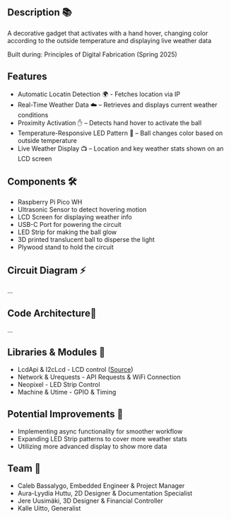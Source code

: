 ## Description 📚
A decorative gadget that activates with a hand hover, changing color according to the outside temperature and displaying live weather data

Built during: Principles of Digital Fabrication (Spring 2025)

## Features
- Automatic Locatin Detection 🌍 - Fetches location via IP
- Real-Time Weather Data ☁️ – Retrieves and displays current weather conditions
- Proximity Activation ✋ – Detects hand hover to activate the ball
- Temperature-Responsive LED Pattern 🌈 – Ball changes color based on outside temperature
- Live Weather Display 📺 – Location and key weather stats shown on an LCD screen
  
## Components 🛠️
- Raspberry Pi Pico WH
- Ultrasonic Sensor to detect hovering motion
- LCD Screen for displaying weather info
- USB-C Port for powering the circuit
- LED Strip for making the ball glow
- 3D printed translucent ball to disperse the light
- Plywood stand to hold the circuit

## Circuit Diagram ⚡
...

## Code Architecture🧩
...

## Libraries & Modules 📂
- LcdApi & I2cLcd - LCD control ([Source](https://github.com/T-622/RPI-PICO-I2C-LCD))
- Network & Urequests - API Requests & WiFi Connection
- Neopixel - LED Strip Control
- Machine & Utime - GPIO & Timing

## Potential Improvements 🚀 
- Implementing async functionality for smoother workflow
- Expanding LED Strip patterns to cover more weather stats
- Utilizing more advanced display to show more data

## Team 👥
- Caleb Bassalygo, Embedded Engineer & Project Manager
- Aura-Lyydia Huttu, 2D Designer & Documentation Specialist
- Jere Uusimäki, 3D Designer & Financial Controller
- Kalle Uitto, Generalist
